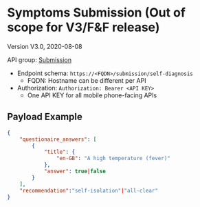 # Symptoms Submission (Out of scope for V3/F&F release)

Version V3.0, 2020-08-08

API group: [Submission](../api-patterns.md#Submission)

- Endpoint schema: ```https://<FQDN>/submission/self-diagnosis```
  - FQDN: Hostname can be different per API
- Authorization: ```Authorization: Bearer <API KEY>```
  - One API KEY for all mobile phone-facing APIs

## Payload Example

```json
{
    "questionaire_answers": [
        {
            "title": {
                "en-GB": "A high temperature (fever)"
            },
            "answer": true|false
        }
    ],
    "recommendation":"self-isolation"|"all-clear"
}
```
